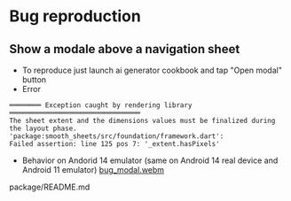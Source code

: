 # Bug reproduction
## Show a modale above a navigation sheet
* To reproduce just launch ai generator cookbook and tap "Open modal" button
* Error
 ```
════════ Exception caught by rendering library ═════════════════════════════════
The sheet extent and the dimensions values must be finalized during the layout phase.
'package:smooth_sheets/src/foundation/framework.dart':
Failed assertion: line 125 pos 7: '_extent.hasPixels'
```
* Behavior on Andorid 14 emulator (same on Android 14 real device and Android 11 emulator)
  [bug_modal.webm](https://github.com/QuentinSc/qsc_smooth_sheets/assets/16439299/7ea3d42e-2438-4f96-b721-25cfe101c67e)



package/README.md
